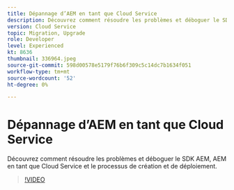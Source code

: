 ```yaml
---
title: Dépannage d’AEM en tant que Cloud Service
description: Découvrez comment résoudre les problèmes et déboguer le SDK AEM, AEM en tant que Cloud Service et le processus de création et de déploiement.
version: Cloud Service
topic: Migration, Upgrade
role: Developer
level: Experienced
kt: 8636
thumbnail: 336964.jpeg
source-git-commit: 598d00578e5179f76b6f309c5c14dc7b1634f051
workflow-type: tm+mt
source-wordcount: '52'
ht-degree: 0%

---
```



# Dépannage d’AEM en tant que Cloud Service

Découvrez comment résoudre les problèmes et déboguer le SDK AEM, AEM en tant que Cloud Service et le processus de création et de déploiement.

>[!VIDEO](https://video.tv.adobe.com/v/336964/?quality=12&learn=on)

